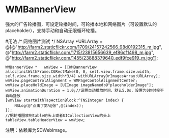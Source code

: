 # WMBannerView
强大的广告轮播图，可设定轮播时间，可轮播本地和网络图片（可设置默认的placeholder），支持手动和自动无限循环轮播。


#用法
/*
     网络图片测试
     */
    NSArray *URLArray = @[@"http://farm2.staticflickr.com/1709/24157242566_98d0192315_m.jpg",
                          @"http://farm2.staticflickr.com/1715/23815656639_ef86cf1498_m.jpg",
                          @"http://farm2.staticflickr.com/1455/23888379640_edf9fce919_m.jpg"];
    
    WMBannerView *   wmView = [[WMBannerView alloc]initWithFrame:CGRectMake(0, 0, self.view.frame.size.width, self.view.frame.size.width*3/4) withURLArrayOrImagesArray:URLArray];
    wmView.pageControlAlignment = WMPageContolAlignmentCenter;
    wmView.placeHoldImage = [UIImage imageNamed:@"placeholderImage"];
    wmView.animationDuration = 1.0;//设置自动播放时间，默认5.0s，设置为0的时候不自动播放
    [wmView startWithTapActionBlock:^(NSInteger index) {
        NSLog(@"点击了第%@张",@(index));
    }];
    //把轮播图放到table的头上或者UICollectionView的头上
    tableView.tableHeaderView = wmView;


注明：依赖库为SDWebImage。

